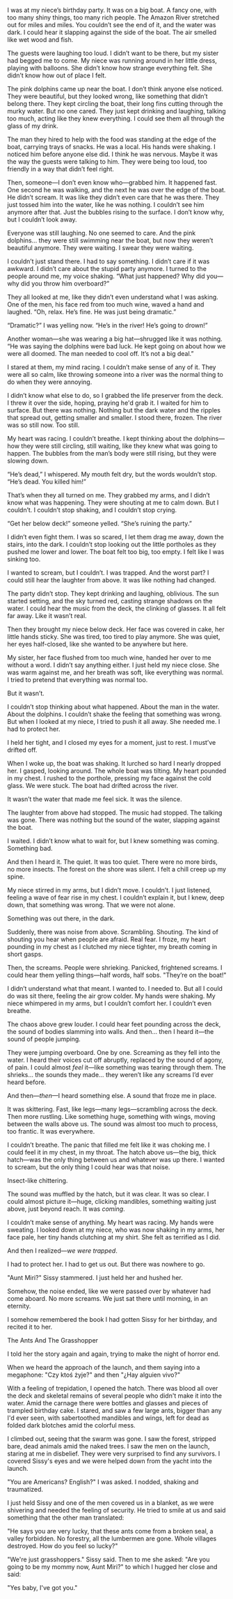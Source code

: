 I was at my niece’s birthday party. It was on a big boat. A fancy one, with too many shiny things, too many rich people. The Amazon River stretched out for miles and miles. You couldn’t see the end of it, and the water was dark. I could hear it slapping against the side of the boat. The air smelled like wet wood and fish.

The guests were laughing too loud. I didn’t want to be there, but my sister had begged me to come. My niece was running around in her little dress, playing with balloons. She didn’t know how strange everything felt. She didn’t know how out of place I felt.

The pink dolphins came up near the boat. I don’t think anyone else noticed. They were beautiful, but they looked wrong, like something that didn’t belong there. They kept circling the boat, their long fins cutting through the murky water. But no one cared. They just kept drinking and laughing, talking too much, acting like they knew everything. I could see them all through the glass of my drink.

The man they hired to help with the food was standing at the edge of the boat, carrying trays of snacks. He was a local. His hands were shaking. I noticed him before anyone else did. I think he was nervous. Maybe it was the way the guests were talking to him. They were being too loud, too friendly in a way that didn’t feel right.

Then, someone—I don’t even know who—grabbed him. It happened fast. One second he was walking, and the next he was over the edge of the boat. He didn’t scream. It was like they didn’t even care that he was there. They just tossed him into the water, like he was nothing. I couldn’t see him anymore after that. Just the bubbles rising to the surface. I don’t know why, but I couldn’t look away.

Everyone was still laughing. No one seemed to care. And the pink dolphins… they were still swimming near the boat, but now they weren’t beautiful anymore. They were waiting. I swear they were waiting.

I couldn’t just stand there. I had to say something. I didn’t care if it was awkward. I didn’t care about the stupid party anymore. I turned to the people around me, my voice shaking. “What just happened? Why did you—why did you throw him overboard?”

They all looked at me, like they didn’t even understand what I was asking. One of the men, his face red from too much wine, waved a hand and laughed. “Oh, relax. He’s fine. He was just being dramatic.”

“Dramatic?” I was yelling now. “He’s in the river! He’s going to drown!”

Another woman—she was wearing a big hat—shrugged like it was nothing. “He was saying the dolphins were bad luck. He kept going on about how we were all doomed. The man needed to cool off. It’s not a big deal.”

I stared at them, my mind racing. I couldn’t make sense of any of it. They were all so calm, like throwing someone into a river was the normal thing to do when they were annoying.

I didn’t know what else to do, so I grabbed the life preserver from the deck. I threw it over the side, hoping, praying he'd grab it. I waited for him to surface. But there was nothing. Nothing but the dark water and the ripples that spread out, getting smaller and smaller. I stood there, frozen. The river was so still now. Too still.

My heart was racing. I couldn’t breathe. I kept thinking about the dolphins—how they were still circling, still waiting, like they knew what was going to happen. The bubbles from the man’s body were still rising, but they were slowing down.

“He’s dead,” I whispered. My mouth felt dry, but the words wouldn’t stop. “He’s dead. You killed him!”

That’s when they all turned on me. They grabbed my arms, and I didn’t know what was happening. They were shouting at me to calm down. But I couldn’t. I couldn’t stop shaking, and I couldn’t stop crying.

“Get her below deck!” someone yelled. “She’s ruining the party.”

I didn’t even fight them. I was so scared, I let them drag me away, down the stairs, into the dark. I couldn’t stop looking out the little portholes as they pushed me lower and lower. The boat felt too big, too empty. I felt like I was sinking too.

I wanted to scream, but I couldn’t. I was trapped. And the worst part? I could still hear the laughter from above. It was like nothing had changed.

The party didn’t stop. They kept drinking and laughing, oblivious. The sun started setting, and the sky turned red, casting strange shadows on the water. I could hear the music from the deck, the clinking of glasses. It all felt far away. Like it wasn’t real.

Then they brought my niece below deck. Her face was covered in cake, her little hands sticky. She was tired, too tired to play anymore. She was quiet, her eyes half-closed, like she wanted to be anywhere but here.

My sister, her face flushed from too much wine, handed her over to me without a word. I didn’t say anything either. I just held my niece close. She was warm against me, and her breath was soft, like everything was normal. I tried to pretend that everything was normal too.

But it wasn’t.

I couldn’t stop thinking about what happened. About the man in the water. About the dolphins. I couldn’t shake the feeling that something was wrong. But when I looked at my niece, I tried to push it all away. She needed me. I had to protect her.

I held her tight, and I closed my eyes for a moment, just to rest. I must’ve drifted off.

When I woke up, the boat was shaking. It lurched so hard I nearly dropped her. I gasped, looking around. The whole boat was tilting. My heart pounded in my chest. I rushed to the porthole, pressing my face against the cold glass. We were stuck. The boat had drifted across the river.

It wasn’t the water that made me feel sick. It was the silence.

The laughter from above had stopped. The music had stopped. The talking was gone. There was nothing but the sound of the water, slapping against the boat.

I waited. I didn’t know what to wait for, but I knew something was coming. Something bad.

And then I heard it. The quiet. It was too quiet. There were no more birds, no more insects. The forest on the shore was silent. I felt a chill creep up my spine.

My niece stirred in my arms, but I didn’t move. I couldn’t. I just listened, feeling a wave of fear rise in my chest. I couldn’t explain it, but I knew, deep down, that something was wrong. That we were not alone.

Something was out there, in the dark.

Suddenly, there was noise from above. Scrambling. Shouting. The kind of shouting you hear when people are afraid. Real fear. I froze, my heart pounding in my chest as I clutched my niece tighter, my breath coming in short gasps.

Then, the screams. People were shrieking. Panicked, frightened screams. I could hear them yelling things—half words, half sobs. "They’re on the boat!"

I didn’t understand what that meant. I wanted to. I needed to. But all I could do was sit there, feeling the air grow colder. My hands were shaking. My niece whimpered in my arms, but I couldn’t comfort her. I couldn’t even breathe.

The chaos above grew louder. I could hear feet pounding across the deck, the sound of bodies slamming into walls. And then... then I heard it—the sound of people jumping.

They were jumping overboard. One by one. Screaming as they fell into the water. I heard their voices cut off abruptly, replaced by the sound of agony, of pain. I could almost *feel* it—like something was tearing through them. The shrieks… the sounds they made… they weren’t like any screams I’d ever heard before.

And then—*then*—I heard something else. A sound that froze me in place.

It was skittering. Fast, like legs—many legs—scrambling across the deck. Then more rustling. Like something huge, something with wings, moving between the walls above us. The sound was almost too much to process, too frantic. It was everywhere.

I couldn’t breathe. The panic that filled me felt like it was choking me. I could feel it in my chest, in my throat. The hatch above us—the big, thick hatch—was the only thing between us and whatever was up there. I wanted to scream, but the only thing I could hear was that noise.

Insect-like chittering.

The sound was muffled by the hatch, but it was clear. It was so clear. I could almost picture it—huge, clicking mandibles, something waiting just above, just beyond reach. It was *coming*.

I couldn’t make sense of anything. My heart was racing. My hands were sweating. I looked down at my niece, who was now shaking in my arms, her face pale, her tiny hands clutching at my shirt. She felt as terrified as I did.

And then I realized—*we were trapped*.

I had to protect her. I had to get us out. But there was nowhere to go.

"Aunt Miri?" Sissy stammered. I just held her and hushed her.

Somehow, the noise ended, like we were passed over by whatever had come aboard. No more screams. We just sat there until morning, in an eternity.

I somehow remembered the book I had gotten Sissy for her birthday, and recited it to her.

The Ants And The Grasshopper

I told her the story again and again, trying to make the night of horror end.

When we heard the approach of the launch, and them saying into a megaphone: "Czy ktoś żyje?" and then "¿Hay alguien vivo?"

With a feeling of trepidation, I opened the hatch. There was blood all over the deck and skeletal remains of several people who didn't make it into the water. Amid the carnage there were bottles and glasses and pieces of trampled birthday cake. I stared, and saw a few large ants, bigger than any I'd ever seen, with sabertoothed mandibles and wings, left for dead as folded dark blotches amid the colorful mess.

I climbed out, seeing that the swarm was gone. I saw the forest, stripped bare, dead animals amid the naked trees. I saw the men on the launch, staring at me in disbelief. They were very surprised to find any survivors. I covered Sissy's eyes and we were helped down from the yacht into the launch.

"You are Americans? English?" I was asked. I nodded, shaking and traumatized.

I just held Sissy and one of the men covered us in a blanket, as we were shivering and needed the feeling of security. He tried to smile at us and said something that the other man translated:

"He says you are very lucky, that these ants come from a broken seal, a valley forbidden. No forestry, all the lumbermen are gone. Whole villages destroyed. How do you feel so lucky?"

"We're just grasshoppers." Sissy said. Then to me she asked: "Are you going to be my mommy now, Aunt Miri?" to which I hugged her close and said:

"Yes baby, I've got you."